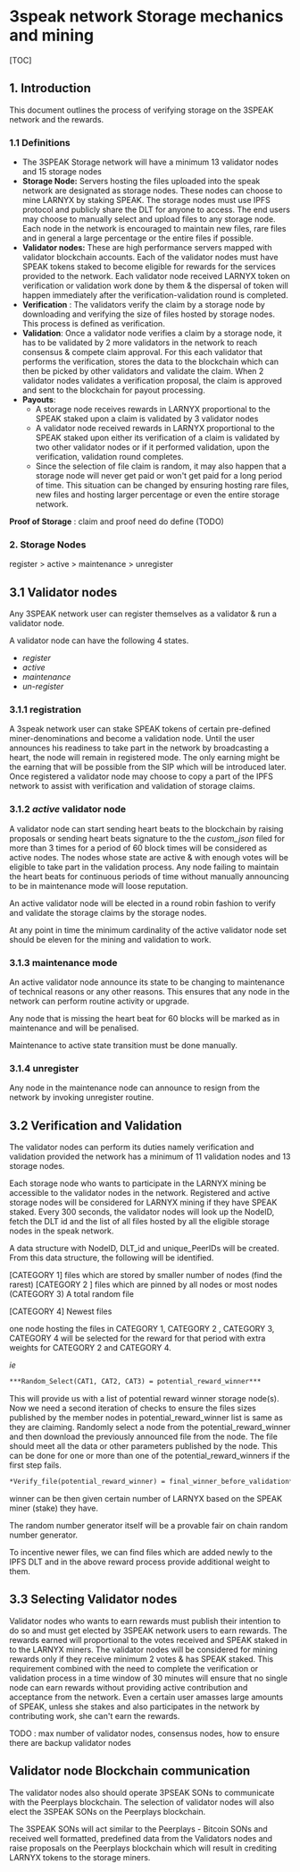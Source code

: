 
# 3speak network Storage mechanics and mining



[TOC]



## 1. Introduction

This document outlines the process of verifying storage on the 3SPEAK network and the rewards. 



### 1.1 Definitions

- The 3SPEAK Storage network will have a minimum 13 validator nodes and 15 storage nodes
- **Storage Node:** Servers hosting the files uploaded into the speak network are designated as storage nodes. These nodes can choose to mine LARNYX by staking SPEAK. The storage nodes must use IPFS protocol and publicly share the DLT for anyone to access. The end users may choose to manually select and upload files to any storage node. Each node in the network is encouraged to maintain new files, rare files and in general a large percentage or the entire files if possible.
- **Validator nodes:** These are high performance servers mapped with validator blockchain accounts. Each of the validator nodes must have SPEAK tokens staked to become eligible for rewards for the services provided to the network. Each validator node received LARNYX token on verification or validation work done by them & the dispersal of token will happen immediately after the verification-validation round is completed. 
- **Verification** : The validators verify the claim by a storage node by downloading and verifying the size of files hosted by storage nodes. This process is defined as verification.
- **Validation**: Once a  validator node verifies a claim by a storage node, it has to be validated by 2 more validators in the network to reach consensus & compete claim approval. For this each validator that performs the verification, stores the data to the blockchain which can then be picked by other validators and validate the claim. When 2 validator nodes validates a verification proposal, the claim is approved and sent to the blockchain for payout processing.
- **Payouts**:
  - A storage node receives rewards in LARNYX proportional to the SPEAK staked upon a claim is validated by 3 validator nodes
  - A validator node received rewards in LARNYX proportional to the SPEAK staked upon either its verification of a claim is validated by two other validator nodes or if it performed validation, upon the verification, validation round completes.
  - Since the selection of file claim is random, it may also happen that a storage node will never get paid or won't get paid for a long period of time. This situation can be changed by ensuring hosting rare files, new files and hosting larger percentage or even the entire storage network.

**Proof of Storage** : claim and proof need do define (TODO)



### 2. Storage Nodes



register > active > maintenance > unregister



## 3.1 Validator nodes

Any 3SPEAK network user can register themselves as a validator & run a validator node. 



A validator node can have the following 4 states. 

- *register*
- *active*
- *maintenance* 
- *un-register*

### 3.1.1 registration

A 3speak network user can stake SPEAK tokens of certain pre-defined miner-denominations and become a validation node. Until the user announces his readiness to take part in the network by broadcasting a heart, the node will remain in registered mode. The only earning might be the earning that will be possible from the SIP which will be introduced later. Once registered a validator node may choose to copy a part of the IPFS network to assist with verification and validation of storage claims.

### 3.1.2 *active* validator node

A validator node can start sending heart beats to the blockchain by raising  proposals or sending heart beats signature to the the *custom_json* filed for more than 3  times for a period of 60  block times will be considered as active nodes. The nodes whose state are active & with enough votes will be eligible to take part in the validation process. Any node failing to maintain the heart beats for continuous periods of time without manually announcing to be in maintenance mode will loose reputation.

An active validator node will be elected in a round robin fashion to verify and validate the storage claims by the storage nodes.

At any point in time the minimum cardinality of the active validator node set should be eleven for the mining and validation to work.

### 3.1.3 maintenance mode

An active validator node announce its state to be changing to maintenance of technical reasons or any other reasons. This ensures that any node in the network can perform routine activity or upgrade.

Any node that is missing the heart beat for 60 blocks will be marked as in maintenance and will be penalised. 

Maintenance to active state transition must be done manually.

### 3.1.4  unregister 

Any node in the maintenance node can announce to resign from the network by invoking unregister routine.



## 3.2 Verification and Validation

The validator nodes can perform its duties namely verification and validation provided the network has a minimum of 11 validation nodes and 13 storage nodes.

Each storage node who wants to participate in the LARNYX mining be accessible to the validator nodes in the network. Registered and active storage nodes will be considered for LARNYX mining if they have SPEAK staked.  Every 300 seconds, the validator nodes will look up the NodeID, fetch the DLT id and the list of all files hosted by all the eligible storage nodes in the speak network.

A data structure with NodeID, DLT_id and unique_PeerIDs will be created. From this data structure, the following will be identified.

[CATEGORY 1] files which are stored by smaller number of nodes (find the rarest)
[CATEGORY 2 ] files which are pinned by all nodes or most nodes
(CATEGORY 3) A total random file

[CATEGORY 4] Newest files

one node hosting the files in CATEGORY 1, CATEGORY 2  , CATEGORY 3, CATEGORY 4  will  be selected for the reward for that period with extra weights for CATEGORY 2 and CATEGORY 4.

*ie*

```pascal
***Random_Select(CAT1, CAT2, CAT3) = potential_reward_winner***


```

This will provide us with a list of potential reward winner storage node(s). Now we need a second iteration of checks to ensure the files sizes published by the member nodes in potential_reward_winner list is same as they are claiming. Randomly select a node from the potential_reward_winner and then download the previously announced file from the node. The file should meet all the data or other parameters published by the node. This can be done for one or more than one of the potential_reward_winners if the first step fails.

```pascal
*Verify_file(potential_reward_winner) = final_winner_before_validation*


```

winner can be then given certain number of LARNYX based on the SPEAK miner (stake) they have.

The random number generator itself will be a provable fair on chain random number generator.

To incentive newer files, we can find files which are added newly to the IPFS DLT and in the above reward process provide additional weight to them. 

## 3.3 Selecting Validator nodes

Validator nodes who wants to earn rewards must publish their intention to do so and must get elected by 3SPEAK network users to earn rewards. The rewards earned will proportional to the votes received and SPEAK staked in to the LARNYX miners. The validator nodes will be considered for mining rewards only if they receive minimum 2 votes & has SPEAK staked. This requirement combined with the need to complete the verification or validation process in a time window of 30 minutes will ensure that no single node can earn rewards without providing active contribution and acceptance from the network. Even a certain user amasses large amounts of SPEAK, unless she stakes and also participates in the network by contributing work, she can't earn the rewards. 



TODO : max number of validator nodes, consensus nodes, how to ensure there are backup validator nodes

## Validator node Blockchain communication

The validator nodes also should operate 3PSEAK SONs to communicate with the Peerplays blockchain. The selection of validator nodes will also elect the 3SPEAK SONs on the Peerplays blockchain. 



The 3SPEAK SONs will act similar to the Peerplays - Bitcoin SONs and received well formatted, predefined data from the Validators nodes and raise proposals on the Peerplays blockchain which will result in crediting LARNYX tokens to the storage miners. 

